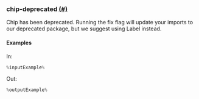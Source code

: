 ### chip-deprecated [(#)](https://github.com/patternfly/patternfly-react/pull/10049)

Chip has been deprecated. Running the fix flag will update your imports to our deprecated package, but we suggest using Label instead.

#### Examples

In:

```jsx
%inputExample%
```

Out:

```jsx
%outputExample%
```
